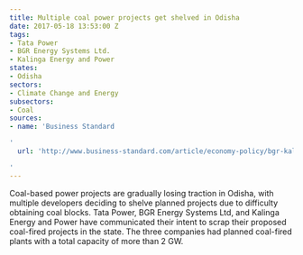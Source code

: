 ```yaml
---
title: Multiple coal power projects get shelved in Odisha
date: 2017-05-18 13:53:00 Z
tags:
- Tata Power
- BGR Energy Systems Ltd.
- Kalinga Energy and Power
states:
- Odisha
sectors:
- Climate Change and Energy
subsectors:
- Coal
sources:
- name: 'Business Standard

'
  url: 'http://www.business-standard.com/article/economy-policy/bgr-kalinga-energy-follow-tata-power-shelves-thermal-projects-in-odisha-117051000913_1.html

'
---
```


Coal-based power projects are gradually losing traction in Odisha, with multiple developers deciding to shelve planned projects due to difficulty obtaining coal blocks. Tata Power, BGR Energy Systems Ltd, and Kalinga Energy and Power have communicated their intent to scrap their proposed coal-fired projects in the state. The three companies had planned coal-fired plants with a total capacity of more than 2 GW. 
